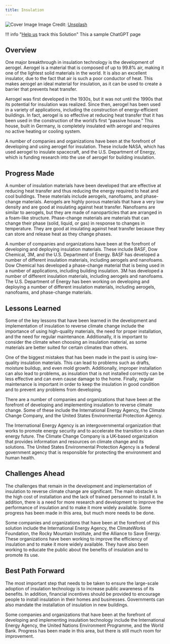 ```yaml
---
title: Insulation
---
```


![Cover Image](https://images.unsplash.com/photo-1607400201889-565b1ee75f8e?crop=entropy&cs=tinysrgb&fit=max&fm=jpg&ixid=Mnw0NDYzODh8MHwxfHNlYXJjaHwxfHxJbnN1bGF0aW9ufGVufDB8fHx8MTY4MzY1OTM5NQ&ixlib=rb-4.0.3&q=80&w=1080)
Image Credit: [Unsplash](https://unsplash.com/@introspectivedsgn)

!!! info "[Help us](../../contribute) track this Solution"
    This a sample ChatGPT page

## Overview

One major breakthrough in insulation technology is the development of aerogel. Aerogel is a material that is composed of up to 99.8% air, making it one of the lightest solid materials in the world. It is also an excellent insulator, due to the fact that air is such a poor conductor of heat. This makes aerogel an ideal material for insulation, as it can be used to create a barrier that prevents heat transfer.

Aerogel was first developed in the 1930s, but it was not until the 1990s that its potential for insulation was realized. Since then, aerogel has been used in a variety of applications, including the construction of energy-efficient buildings. In fact, aerogel is so effective at reducing heat transfer that it has been used in the construction of the world’s first “passive house.” This house, built in Germany, is completely insulated with aerogel and requires no active heating or cooling system.

A number of companies and organizations have been at the forefront of developing and using aerogel for insulation. These include NASA, which has used aerogel to insulate spacecraft, and the U.S. Department of Energy, which is funding research into the use of aerogel for building insulation.

## Progress Made

A number of insulation materials have been developed that are effective at reducing heat transfer and thus reducing the energy required to heat and cool buildings. These materials include aerogels, nanofoams, and phase-change materials. Aerogels are highly porous materials that have a very low density and are good at insulating against heat transfer. Nanofoams are similar to aerogels, but they are made of nanoparticles that are arranged in a foam-like structure. Phase-change materials are materials that can change their phase (solid, liquid, or gas) in response to changes in temperature. They are good at insulating against heat transfer because they can store and release heat as they change phases.

A number of companies and organizations have been at the forefront of developing and deploying insulation materials. These include BASF, Dow Chemical, 3M, and the U.S. Department of Energy. BASF has developed a number of different insulation materials, including aerogels and nanofoams. Dow Chemical has developed a phase-change material that is being used in a number of applications, including building insulation. 3M has developed a number of different insulation materials, including aerogels and nanofoams. The U.S. Department of Energy has been working on developing and deploying a number of different insulation materials, including aerogels, nanofoams, and phase-change materials.

## Lessons Learned

Some of the key lessons that have been learned in the development and implementation of insulation to reverse climate change include the importance of using high-quality materials, the need for proper installation, and the need for regular maintenance. Additionally, it is important to consider the climate when choosing an insulation material, as some materials are better suited for certain climates than others.

One of the biggest mistakes that has been made in the past is using low-quality insulation materials. This can lead to problems such as drafts, moisture buildup, and even mold growth. Additionally, improper installation can also lead to problems, as insulation that is not installed correctly can be less effective and can even cause damage to the home. Finally, regular maintenance is important in order to keep the insulation in good condition and to prevent any problems from developing.

There are a number of companies and organizations that have been at the forefront of developing and implementing insulation to reverse climate change. Some of these include the International Energy Agency, the Climate Change Company, and the United States Environmental Protection Agency.

The International Energy Agency is an intergovernmental organization that works to promote energy security and to accelerate the transition to a clean energy future. The Climate Change Company is a UK-based organization that provides information and resources on climate change and its solutions. The United States Environmental Protection Agency is a federal government agency that is responsible for protecting the environment and human health.

## Challenges Ahead

The challenges that remain in the development and implementation of insulation to reverse climate change are significant. The main obstacle is the high cost of installation and the lack of trained personnel to install it. In addition, there is a need for more research and development to improve the performance of insulation and to make it more widely available. Some progress has been made in this area, but much more needs to be done.

Some companies and organizations that have been at the forefront of this solution include the International Energy Agency, the ClimateWorks Foundation, the Rocky Mountain Institute, and the Alliance to Save Energy. These organizations have been working to improve the efficiency of insulation and to make it more widely available. They have also been working to educate the public about the benefits of insulation and to promote its use.

## Best Path Forward

The most important step that needs to be taken to ensure the large-scale adoption of insulation technology is to increase public awareness of its benefits. In addition, financial incentives should be provided to encourage people to install insulation in their homes and businesses. Governments can also mandate the installation of insulation in new buildings.

Some companies and organizations that have been at the forefront of developing and implementing insulation technology include the International Energy Agency, the United Nations Environment Programme, and the World Bank. Progress has been made in this area, but there is still much room for improvement.
